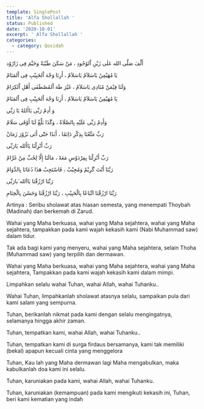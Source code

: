 ```yaml
---
template: SinglePost
title: 'Alfa Shollallah '
status: Published
date: '2020-10-01'
excerpt: ' Alfa Shollallah '
categories:
  - category: Qosidah
---
```


أَلْفَ صَلَّی الله عَلٰی زَيْنِ اْلوُجُودِ ، مَنْ سَکَنَ طَيْبَةْ وَخَيَّمَ فِی زَارُوْد

يَا مُهَيْمِنُ يَاسَلاَمْ يَاسَلاَمْ ، أَرِنَا وَجْهَ اْلحَبِيْبِ فِی اْلمَنَامْ

وَلَنَا فِيْمَنْ مُنَادِی يَاسَلاَمْ ، غَيْرَ طَهَ اْلمُصْطَفَی أَهْلِ اْلکِرَامْ

يَا مُهَيْمِنُ يَاسَلاَمْ يَاسَلاَمْ ، أَرِنَا وَجْهَ اْلحَبِيْبِ فِی اْلمَنَامْ

وَ أَدِمْ رَبِّى يَاأَللهْ يَا رَبِّي

وَأَدِمْ رَبِّى عَلَيْهِ بِالصَّلَاةْ ، وَگَذَا بَلِّغْ لَنَا أَوْفَی سَلَامْ

رَبِّ مَتِّعْنَا بِذِکْرِ دَاِئمًا ، أَبَدًا حَتّٰی أَتٰی نَزُوْرَ زَمَانْ

رَبِّ أَنْزِلْنَا يَاأَلله يَارَبِّی

رَبِّ أَنْزِلْنَا بِفِرْدَوْسٍ مَعَهْ ، مَالَنَا إِلَّا لِحُبِّ مِنْ غَرَّامْ

رَبَّنَا أَنْتَ گَرِيْمٌ وَمُجِيْبْ ، فَاسْتَجِبْ هَذَا دُعَانَا بِالدَّوَامْ

رَبَّنَا ارْزُقْنَا يَاألله َيارَبِّی

رَبَّنَا ارْزُقْنَا اتِّبَاعًا بِالْحَبِيْبِ ، رَبَّنَا ارْزُقْنَا وَحَسْنَ بِالْخِتَامِ


Artinya : 
Seribu sholawat atas hiasan semesta, yang menempati Thoybah (Madinah) dan berkemah di Zarud.

Wahai yang Maha berkuasa, wahai yang Maha sejahtera, wahai yang Maha sejahtera, tampakkan pada kami wajah kekasih kami (Nabi Muhammad saw) dalam tidur.

Tak ada bagi kami yang menyeru, wahai yang Maha sejahtera, selain Thoha (Muhammad saw) yang terpilih dan dermawan.

Wahai yang Maha berkuasa, wahai yang Maha sejahtera, wahai yang Maha sejahtera, Tampakkan pada kami wajah kekasih kami dalam mimpi.

Limpahkan selalu wahai Tuhan, wahai Allah, wahai Tuhanku..

Wahai Tuhan, limpahkanlah sholawat atasnya selalu, sampaikan pula dari kami salam yang sempurna.

Tuhan, berikanlah nikmat pada kami dengan selalu mengingatnya, selamanya hingga akhir zaman.

Tuhan, tempatkan kami, wahai Allah, wahai Tuhanku..

Tuhan, tempatkan kami di surga firdaus bersamanya, kami tak memiliki (bekal) apapun kecuali cinta yang menggelora

Tuhan, Kau lah yang Maha dermawan lagi Maha mengabulkan, maka kabulkanlah doa kami ini selalu.

Tuhan, karuniakan pada kami, wahai Allah, wahai Tuhanku.

Tuhan, karuniakan (kemampuan) pada kami mengikuti kekasih ini, Tuhan, beri kami kematian yang indah
